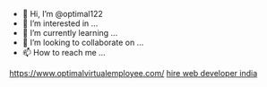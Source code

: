 - 👋 Hi, I’m @optimal122
- 👀 I’m interested in ...
- 🌱 I’m currently learning ...
- 💞️ I’m looking to collaborate on ...
- 📫 How to reach me ...

<!---
optimal122/optimal122 is a ✨ special ✨ repository because its `README.md` (this file) appears on your GitHub profile.
You can click the Preview link to take a look at your changes.
--->
<a href="https://www.optimalvirtualemployee.com/">https://www.optimalvirtualemployee.com/</a>
<a href="https://www.optimalvirtualemployee.com/hire-web-developers-in-india/">hire web developer india</a>
